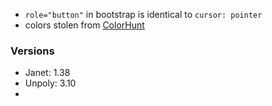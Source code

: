 - `role="button"` in bootstrap is identical to `cursor: pointer`
- colors stolen from [ColorHunt](https://colorhunt.co/)

### Versions
- Janet: 1.38
- Unpoly: 3.10
- 